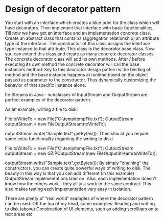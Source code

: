 Design of decorator pattern
==============

You start with an interface which creates a blue print for the class which will have decorators. Then implement that interface with basic functionalities. Till now we have got an interface and an implementation concrete class. Create an abstract class that contains (aggregation relationship) an attribute type of the interface. The constructor of this class assigns the interface type instance to that attribute. This class is the decorator base class. Now you can extend this class and create as many concrete decorator classes. The concrete decorator class will add its own methods. After / before executing its own method the concrete decorator will call the base instance’s method. Key to this decorator design pattern is the binding of method and the base instance happens at runtime based on the object passed as parameter to the constructor. Thus dynamically customizing the behavior of that specific instance alone.


he Streams in Java - subclasses of InputStream and OutputStream are perfect examples of the decorator pattern.

As an example, writing a file to disk:

File toWriteTo = new File("C:\\temp\\tempFile.txt");
OutputStream outputStream = new FileOutputStream(toWriteTo);    

outputStream.write("Sample text".getBytes());
Then should you require some extra functionality regarding the writing to disk:

File toWriteTo = new File("C:\\temp\\tempFile.txt");
OutputStream outputStream = 
             new GZIPOutputStream(new FileOutputStream(toWriteTo));

outputStream.write("Sample text".getBytes());
By simply "chaining" the constructors, you can create quite powerful ways of writing to disk. The beauty in this way is that you can add different (in this example) OutputStream implementations later on. Also, each implementation doesn't know how the others work - they all just work to the same contract. This also makes testing each implementation very easy in isolation.

There are plenty of "real world" examples of where the decorator pattern can be used. Off the top of my head, some examples:
Reading and writing to disk (above)
Construction of UI elements, such as adding scrollbars on to text areas etc
